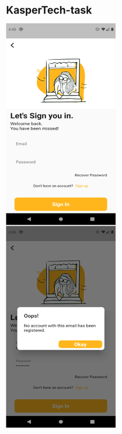# KasperTech-task

<img src="https://github.com/sj9102001/KasperTech-task/blob/master/screenshot/login-screen-screenshot.png" height="550" width="300"><img src="https://github.com/sj9102001/KasperTech-task/blob/master/screenshot/error-handling-screenshot.png" height="550" width="300">
